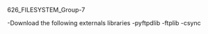 626_FILESYSTEM_Group-7

-Download the following externals libraries
    -pyftpdlib
    -ftplib
    -csync
